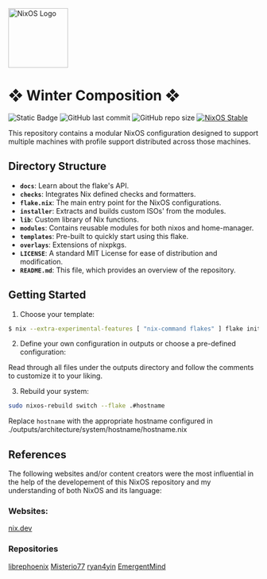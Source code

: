<div>
  <img alt="NixOS Logo" src="https://github.com/NixOS/nixos-artwork/blob/master/logo/nix-snowflake-colours.svg" width="120px"/>
  <h1>❖ Winter Composition ❖</h1>
  <img alt="Static Badge" src="https://img.shields.io/badge/%E5%86%AC%E3%81%AE%E6%A7%8B%E6%88%90-a5e8e9">
  <img src="https://img.shields.io/github/last-commit/TahlonBrahic/fuyu-no-kosei/?style=for-the-badge&labelColor=1B2330" alt="GitHub last commit"/>
  <img src="https://img.shields.io/github/languages/code-size/TahlonBrahic/fuyu-no-kosei?style=for-the-badge&logoSize=auto&label=REPO%20SIZE&color=%23a5e8e9" alt="GitHub repo size"/>
  <a href="https://nixos.org" target="_blank">
    <img src="https://img.shields.io/badge/NixOS-stable-blue.svg?style=for-the-badge&labelColor=1B2330&logo=NixOS&logoColor=white&color=ef65ea" alt="NixOS Stable"/>
  </a>
</div>

This repository contains a modular NixOS configuration designed to support multiple machines with profile support distributed across those machines.

## Directory Structure

- **`docs`**: Learn about the flake's API.
- **`checks`**: Integrates Nix defined checks and formatters.
- **`flake.nix`**: The main entry point for the NixOS configurations.
- **`installer`**: Extracts and builds custom ISOs' from the modules.
- **`lib`**: Custom library of Nix functions.
- **`modules`**: Contains reusable modules for both nixos and home-manager.
- **`templates`**: Pre-built to quickly start using this flake.
- **`overlays`**: Extensions of nixpkgs.
- **`LICENSE`**: A standard MIT License for ease of distribution and modification.
- **`README.md`**: This file, which provides an overview of the repository.

## Getting Started

1. Choose your template:

```bash
$ nix --extra-experimental-features [ "nix-command flakes" ] flake init -t github:TahlonBrahic/fuyu-no-kosei 
```

2. Define your own configuration in outputs or choose a pre-defined configuration:

Read through all files under the outputs directory and 
follow the comments to customize it to your liking.

3. Rebuild your system:

```bash
sudo nixos-rebuild switch --flake .#hostname
```

Replace `hostname` with the appropriate hostname configured in ./outputs/architecture/system/hostname/hostname.nix

## References

The following websites and/or content creators were the most influential in the help of the developement of this NixOS repository and my understanding of both NixOS and its language:

### Websites:

[nix.dev](https://nix.dev/tutorials/nix-language)

### Repositories

[librephoenix](https://github.com/librephoenix/nixos-config)
[Misterio77](https://github.com/Misterio77/nix-config)
[ryan4yin](https://github.com/ryan4yin/nix-config)
[EmergentMind](https://github.com/EmergentMind/nix-config)
